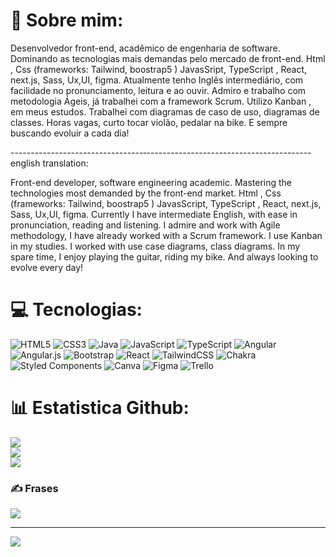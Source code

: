 # 💫 Sobre mim:
Desenvolvedor front-end, acadêmico de engenharia de software.
Dominando as tecnologias mais demandas pelo mercado de front-end.
 Html , Css (frameworks: Tailwind, boostrap5 ) JavasSript, TypeScript , React, next.js, Sass, Ux,UI, figma.
 Atualmente tenho Inglês intermediário, com facilidade no pronunciamento, leitura e ao ouvir.
 Admiro e trabalho com metodologia Ágeis, já trabalhei com a framework Scrum.
 Utilizo Kanban , em meus estudos.
 Trabalhei com diagramas de caso de uso, diagramas de classes.
 Horas vagas, curto tocar violão, pedalar na bike.
 E sempre buscando evoluir a cada dia!

---------------------------------‐-----------------------------------------
english translation: 

 Front-end developer, software engineering academic. Mastering the technologies most demanded by the front-end market. Html , Css (frameworks: Tailwind, boostrap5 ) JavasScript, TypeScript , React, next.js, Sass, Ux,UI, figma. Currently I have intermediate English, with ease in pronunciation, reading and listening. I admire and work with Agile methodology, I have already worked with a Scrum framework. I use Kanban in my studies. I worked with use case diagrams, class diagrams. In my spare time, I enjoy playing the guitar, riding my bike. And always looking to evolve every day!


# 💻 Tecnologias:
![HTML5](https://img.shields.io/badge/html5-%23E34F26.svg?style=for-the-badge&logo=html5&logoColor=white) ![CSS3](https://img.shields.io/badge/css3-%231572B6.svg?style=for-the-badge&logo=css3&logoColor=white) ![Java](https://img.shields.io/badge/java-%23ED8B00.svg?style=for-the-badge&logo=java&logoColor=white) ![JavaScript](https://img.shields.io/badge/javascript-%23323330.svg?style=for-the-badge&logo=javascript&logoColor=%23F7DF1E) ![TypeScript](https://img.shields.io/badge/typescript-%23007ACC.svg?style=for-the-badge&logo=typescript&logoColor=white) ![Angular](https://img.shields.io/badge/angular-%23DD0031.svg?style=for-the-badge&logo=angular&logoColor=white) ![Angular.js](https://img.shields.io/badge/angular.js-%23E23237.svg?style=for-the-badge&logo=angularjs&logoColor=white) ![Bootstrap](https://img.shields.io/badge/bootstrap-%23563D7C.svg?style=for-the-badge&logo=bootstrap&logoColor=white) ![React](https://img.shields.io/badge/react-%2320232a.svg?style=for-the-badge&logo=react&logoColor=%2361DAFB) ![TailwindCSS](https://img.shields.io/badge/tailwindcss-%2338B2AC.svg?style=for-the-badge&logo=tailwind-css&logoColor=white) ![Chakra](https://img.shields.io/badge/chakra-%234ED1C5.svg?style=for-the-badge&logo=chakraui&logoColor=white) ![Styled Components](https://img.shields.io/badge/styled--components-DB7093?style=for-the-badge&logo=styled-components&logoColor=white) ![Canva](https://img.shields.io/badge/Canva-%2300C4CC.svg?style=for-the-badge&logo=Canva&logoColor=white) 	![Figma](https://img.shields.io/badge/figma-%23F24E1E.svg?style=for-the-badge&logo=figma&logoColor=white) ![Trello](https://img.shields.io/badge/Trello-%23026AA7.svg?style=for-the-badge&logo=Trello&logoColor=white)
# 📊 Estatistica Github:
![](https://github-readme-stats.vercel.app/api?username=BrunoFrontx&theme=blue-green&hide_border=false&include_all_commits=true&count_private=false)<br/>
![](https://github-readme-streak-stats.herokuapp.com/?user=BrunoFrontx&theme=blue-green&hide_border=false)<br/>
![](https://github-readme-stats.vercel.app/api/top-langs/?username=BrunoFrontx&theme=blue-green&hide_border=false&include_all_commits=true&count_private=false&layout=compact)

### ✍️ Frases

![](https://quotes-github-readme.vercel.app/api?type=horizontal&theme=radical)

---
[![](https://visitcount.itsvg.in/api?id=BrunoFrontx&icon=6&color=12)](https://visitcount.itsvg.in)

<!-- Proudly created with GPRM ( https://gprm.itsvg.in ) -->
